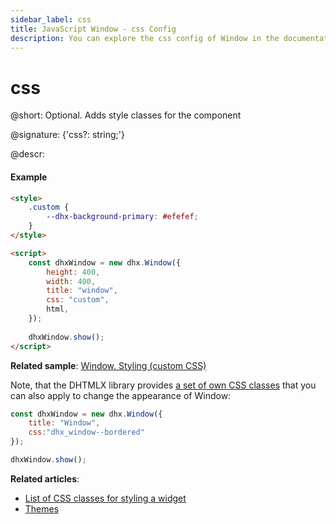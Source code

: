 ```yaml
---
sidebar_label: css
title: JavaScript Window - css Config 
description: You can explore the css config of Window in the documentation of the DHTMLX JavaScript UI library. Browse developer guides and API reference, try out code examples and live demos, and download a free 30-day evaluation version of DHTMLX Suite.
---
```


# css

@short: Optional. Adds style classes for the component

@signature: {'css?: string;'}

@descr:
#### Example

~~~html
<style>
	.custom {
		--dhx-background-primary: #efefef;
	}
</style>

<script>
	const dhxWindow = new dhx.Window({
	    height: 400,
	    width: 400,
	    title: "window",
	    css: "custom",
	    html,
	});
	
	dhxWindow.show();
</script>
~~~

**Related sample**: [Window. Styling (custom CSS)](https://snippet.dhtmlx.com/t5mvhwx8)

Note, that the DHTMLX library provides [a set of own CSS classes](helpers/base_elements.md#list-of-css-classes-for-styling-a-widget) that you can also apply to change the appearance of Window:

~~~js
const dhxWindow = new dhx.Window({
    title: "Window", 
    css:"dhx_window--bordered"
}); 

dhxWindow.show();
~~~

**Related articles**: 
- [List of CSS classes for styling a widget](helpers/base_elements.md#list-of-css-classes-for-styling-a-widget)
- [Themes](themes.md)
